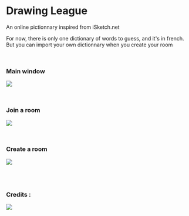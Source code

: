 <h1>Drawing League</h1>
<p>An online pictionnary inspired from iSketch.net</p>
<p>For now, there is only one dictionary of words to guess, and it's in french. But you can import your own dictionnary when you create your room</p>

<br/><h3>Main window</h3>
<img src="http://i.imgur.com/Q3HgJ9B.png"/>

<br/><h3>Join a room</h3>
<img src="http://i.imgur.com/qQAX9kG.png"/>

<br/><h3>Create a room</h3>
<img src="http://i.imgur.com/O7xOi7L.png"/>

<br/><br/><h3>Credits :</h3>
<img src="http://i.imgur.com/TdI23gU.png"/>
